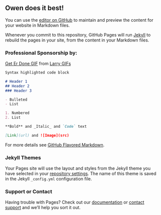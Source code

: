 ## Owen does it best!

You can use the [editor on GitHub](https://github.com/t0m3y/OwenDoneAnally/edit/master/index.md) to maintain and preview the content for your website in Markdown files.

Whenever you commit to this repository, GitHub Pages will run [Jekyll](https://jekyllrb.com/) to rebuild the pages in your site, from the content in your Markdown files.

### Professional Sponsorship by:

<div class="tenor-gif-embed" data-postid="9764034" data-share-method="host" data-width="100%" data-aspect-ratio="1.3333333333333333"><a href="https://tenor.com/view/larry-the-cable-guy-gif-9764034">Get Er Done GIF</a> from <a href="https://tenor.com/search/larry-gifs">Larry GIFs</a></div><script type="text/javascript" async src="https://tenor.com/embed.js"></script>

```markdown
Syntax highlighted code block

# Header 1
## Header 2
### Header 3

- Bulleted
- List

1. Numbered
2. List

**Bold** and _Italic_ and `Code` text

[Link](url) and ![Image](src)
```

For more details see [GitHub Flavored Markdown](https://guides.github.com/features/mastering-markdown/).

### Jekyll Themes

Your Pages site will use the layout and styles from the Jekyll theme you have selected in your [repository settings](https://github.com/t0m3y/OwenDoneAnally/settings). The name of this theme is saved in the Jekyll `_config.yml` configuration file.

### Support or Contact

Having trouble with Pages? Check out our [documentation](https://help.github.com/categories/github-pages-basics/) or [contact support](https://github.com/contact) and we’ll help you sort it out.
